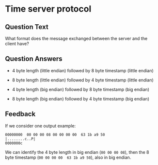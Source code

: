 # Time server protocol

## Question Text

What format does the message exchanged between the server and the client have?

## Question Answers

- 4 byte length (little endian) followed by 8 byte timestamp (little endian)

- 8 byte length (little endian) followed by 4 byte timestamp (little endian)

+ 4 byte length (big endian) followed by 8 byte timestamp (big endian)

- 8 byte length (big endian) followed by 4 byte timestamp (big endian)

## Feedback

If we consider one output example:

```console
00000000  00 00 00 08 00 00 00 00  63 1b a9 50              |........c..P|
0000000c
```

We can identify the 4 byte length in big endian (`00 00 00 08`), then the 8 byte timestamp (`00 00 00 00  63 1b a9 50`), also in big endian.
